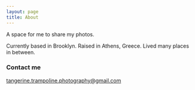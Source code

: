 ```yaml
---
layout: page
title: About
---
```


A space for me to share my photos.

Currently based in Brooklyn. Raised in Athens, Greece. Lived many places in between.


### Contact me

tangerine.trampoline.photography@gmail.com
